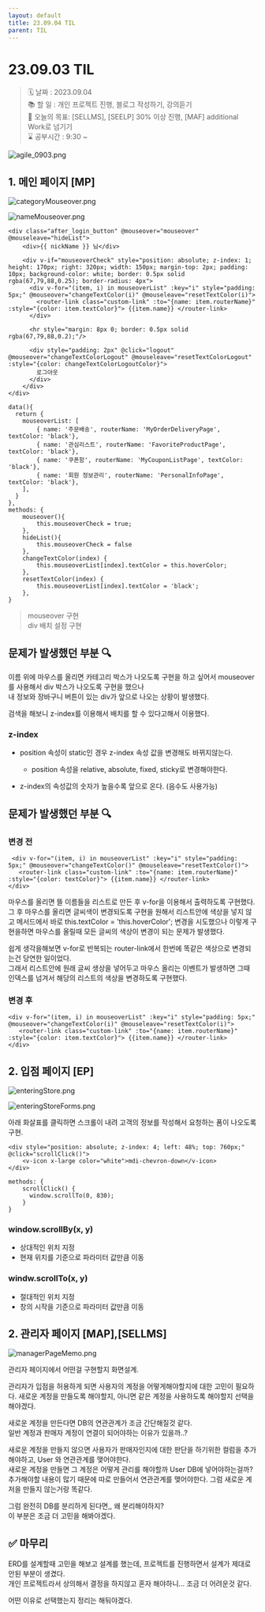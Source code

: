 ```yaml
---
layout: default
title: 23.09.04 TIL
parent: TIL
---
```


# 23.09.03 TIL


>🗓 날짜 : 2023.09.04  
>📚 할 일 : 개인 프로젝트 진행, 블로그 작성하기, 강의듣기  
>📝 오늘의 목표:   [SELLMS], [SEELP] 30% 이상 진행, [MAF] additional Work로 넘기기  
>⌛ 공부시간 : 9:30 ~
    
  
![agile_0903.png](/assets/images/TIL/project/0903/agile_0903.png)    
    

## 1. 메인 페이지 [MP] 
  
    
![categoryMouseover.png](/assets/images/TIL/project/0903/categoryMouseover.png)    
    
![nameMouseover.png](/assets/images/TIL/project/0903/nameMouseover.png)    
    
```vue
<div class="after_login_button" @mouseover="mouseover" @mouseleave="hideList">
    <div>{{ nickName }} 님</div>
    
    <div v-if="mouseoverCheck" style="position: absolute; z-index: 1; height: 170px; right: 320px; width: 150px; margin-top: 2px; padding: 10px; background-color: white; border: 0.5px solid rgba(67,79,88,0.25); border-radius: 4px">
      <div v-for="(item, i) in mouseoverList" :key="i" style="padding: 5px;" @mouseover="changeTextColor(i)" @mouseleave="resetTextColor(i)">
        <router-link class="custom-link" :to="{name: item.routerName}" :style="{color: item.textColor}"> {{item.name}} </router-link>
      </div>
      
      <hr style="margin: 8px 0; border: 0.5px solid rgba(67,79,88,0.2);"/>
      
      <div style="padding: 2px" @click="logout" @mouseover="changeTextColorLogout" @mouseleave="resetTextColorLogout" :style="{color: changeTextColorLogoutColor}">
        로그아웃
      </div>
    </div>
</div>
```
    
    
```vue
data(){
  return {
    mouseoverList: [
        { name: '주문배송', routerName: 'MyOrderDeliveryPage', textColor: 'black'},
        { name: '관심리스트', routerName: 'FavoriteProductPage', textColor: 'black'},
        { name: '쿠폰함', routerName: 'MyCouponListPage', textColor: 'black'},
        { name: '회원 정보관리', routerName: 'PersonalInfoPage', textColor: 'black'},
    ],
  }
},
methods: {
    mouseover(){
        this.mouseoverCheck = true;
    },
    hideList(){
        this.mouseoverCheck = false
    },
    changeTextColor(index) {
        this.mouseoverList[index].textColor = this.hoverColor;
    },
    resetTextColor(index) {
        this.mouseoverList[index].textColor = 'black';
    },
}
```
      
> mouseover 구현    
> div 배치 설정 구현  
    
    
## 문제가 발생했던 부분 🔍  
    
이름 위에 마우스를 올리면 카테고리 박스가 나오도록 구현을 하고 싶어서 mouseover를 사용해서 div 박스가 나오도록 구현을 했으나  
내 정보와 장바구니 버튼이 있는 div가 앞으로 나오는 상황이 발생했다.  
    
검색을 해보니 z-index를 이용해서 배치를 할 수 있다고해서 이용했다.  
    
### z-index   
    
* position 속성이 static인 경우 z-index 속성 값을 변경해도 바뀌지않는다. 
  * position 속성을 relative, absolute, fixed, sticky로 변경해야한다. 
  
* z-index의 속성값의 숫자가 높을수록 앞으로 온다. (음수도 사용가능)
    
    
## 문제가 발생했던 부분 🔍
  
    
### 변경 전 
```vue
 <div v-for="(item, i) in mouseoverList" :key="i" style="padding: 5px;" @mouseover="changeTextColor()" @mouseleave="resetTextColor()">
   <router-link class="custom-link" :to="{name: item.routerName}" :style="{color: textColor}"> {{item.name}} </router-link>
</div>
```
마우스를 올리면 뜰 이름들을 리스트로 만든 후 v-for을 이용해서 출력하도록 구현했다.  
그 후 마우스를 올리면 글씨색이 변경되도록 구현을 원해서 리스트안에 색상을 넣지 않고 메서드에서 바로 this.textColor = 'this.hoverColor'; 변경을 시도했으나 이렇게 구현을하면 
마우스를 올릴때 모든 글씨의 색상이 변경이 되는 문제가 발생했다.  
  
쉽게 생각을해보면 v-for로 반복되는 router-link에서 한번에 똑같은 색상으로 변경되는건 당연한 일이었다.  
그래서 리스트안에 원래 글씨 생상을 넣어두고 마우스 올리는 이벤트가 발생하면 그때 인덱스를 넘겨서 해당의 리스트의 색상을 변경하도록 구현했다.  
  
### 변경 후
```vue
<div v-for="(item, i) in mouseoverList" :key="i" style="padding: 5px;" @mouseover="changeTextColor(i)" @mouseleave="resetTextColor(i)">
   <router-link class="custom-link" :to="{name: item.routerName}" :style="{color: item.textColor}"> {{item.name}} </router-link>
</div>
```

## 2. 입점 페이지 [EP]
  
![enteringStore.png](/assets/images/TIL/project/0903/enteringStore.png)
     
![enteringStoreForms.png](/assets/images/TIL/project/0903/enteringStoreForms.png)    
    

아래 화살표를 클릭하면 스크롤이 내려 고객의 정보를 작성해서 요청하는 폼이 나오도록 구현.  
    
```vue 
<div style="position: absolute; z-index: 4; left: 48%; top: 760px;" @click="scrollClick()">
    <v-icon x-large color="white">mdi-chevron-down</v-icon>
</div>
```

```vue
methods: {
    scrollClick() {
      window.scrollTo(0, 830);
    }
}
```
    
    
### window.scrollBy(x, y)
    
* 상대적인 위치 지정 
* 현재 위치를 기준으로 파라미터 값만큼 이동
  
### windw.scrollTo(x, y)  
    
* 절대적인 위치 지정
* 창의 시작을 기준으로 파라미터 값만큼 이동


## 2. 관리자 페이지 [MAP],[SELLMS]
    
![managerPageMemo.png](/assets/images/TIL/project/0903/managerPageMemo.png)
   
관리자 페이지에서 어떤걸 구현할지 화면설계.  
  
관리자가 입점을 허용하게 되면 사용자의 계정을 어떻게해야할지에 대한 고민이 필요하다. 
새로운 계정을 만들도록 해야할지, 아니면 같은 계정을 사용하도록 해야할지 선택을 해야겠다.  
    
새로운 계정을 만든다면 DB의 연관관계가 조금 간단해질것 같다.  
일반 계정과 판매자 계정이 연결이 되어야하는 이유가 있을까..?
  
새로운 계정을 만들지 않으면 사용자가 판매자인지에 대한 판단을 하기위한 컬럼을 추가해야하고, User 와 연관관계를 맺어야한다.  
새로운 계정을 만들면 그 계정은 어떻게 관리를 해야할까 User DB에 넣어야하는걸까? 추가해야할 내용이 많기 때문에 따로 만들어서 연관관계를 맺어야한다.
그럼 새로운 계저을 만들지 않는거랑 똑같다.  
   
  
그럼 완전히 DB를 분리하게 된다면,, 
왜 분리해야하지?  
이 부분은 조금 더 고민을 해봐야겠다.  
   

## ✅ 마무리  
ERD를 설계할때 고민을 해보고 설계를 했는데, 프로젝트를 진행하면서 설계가 제대로 안된 부분이 생겼다.  
개인 프로젝트라서 상의해서 결정을 하지않고 혼자 해야하니... 조금 더 어려운것 같다.  
  
어떤 이유로 선택했는지 정리는 해둬야겠다.  
  
